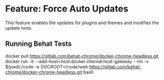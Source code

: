 # Feature: Force Auto Updates
This feature enables the updates for plugins and themes and modifies the update hints. 

## Running Behat Tests
docker pull https://gitlab.com/behat-chrome/docker-chrome-headless.git
docker run -it --add-host=host.docker.internal:host-gateway --rm -v $(pwd):/code -e DOCROOT=/code/web https://gitlab.com/behat-chrome/docker-chrome-headless.git bash